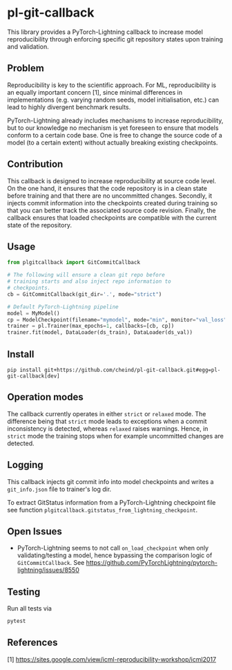 # **pl-git-callback**

This library provides a PyTorch-Lightning callback to increase model reproducibility through enforcing specific git repository states upon training and validation.

## Problem
Reproducibility is key to the scientific approach. For ML, reproducibility is an equally important concern [1], since minimal differences in implementations (e.g. varying random seeds, model initialisation, etc.) can lead to highly divergent benchmark results.

PyTorch-Lightning already includes mechanisms to increase reproducibility, but to our knowledge no mechanism is yet foreseen to ensure that models conform to a certain code base. One is free to change the source code of a model (to a certain extent) without actually breaking existing checkpoints.

## Contribution

This callback is designed to increase reproducibility at source code level. On the one hand, it ensures that the code repository is in a clean state before training and that there are no uncommitted changes. Secondly, it injects commit information into the checkpoints created during training so that you can better track the associated source code revision. Finally, the callback ensures that loaded checkpoints are compatible with the current state of the repository.
## Usage

```python
from plgitcallback import GitCommitCallback

# The following will ensure a clean git repo before
# training starts and also inject repo information to 
# checkpoints.
cb = GitCommitCallback(git_dir='.', mode="strict")

# Default PyTorch-Lightning pipeline
model = MyModel()
cp = ModelCheckpoint(filename="mymodel", mode="min", monitor="val_loss")
trainer = pl.Trainer(max_epochs=1, callbacks=[cb, cp])
trainer.fit(model, DataLoader(ds_train), DataLoader(ds_val))
```

## Install 
```
pip install git+https://github.com/cheind/pl-git-callback.git#egg=pl-git-callback[dev]
```

## Operation modes
The callback currently operates in either `strict` or `relaxed`
mode. The difference being that `strict` mode leads to exceptions
when a commit inconsistency is detected, whereas `relaxed` raises
warnings. Hence, in `strict` mode the training stops when for 
example uncommitted changes are detected.

## Logging
This callback injects git commit info into model checkpoints and
writes a `git_info.json` file to trainer's log dir.

To extract GitStatus information from a PyTorch-Lightning
checkpoint file see function `plgitcallback.gitstatus_from_lightning_checkpoint`.

## Open Issues
- PyTorch-Lightning seems to not call `on_load_checkpoint` when only validating/testing a model, hence bypassing the comparison logic of `GitCommitCallback`. See https://github.com/PyTorchLightning/pytorch-lightning/issues/8550

## Testing
Run all tests via
```bash
pytest
```

## References
[1] https://sites.google.com/view/icml-reproducibility-workshop/icml2017
